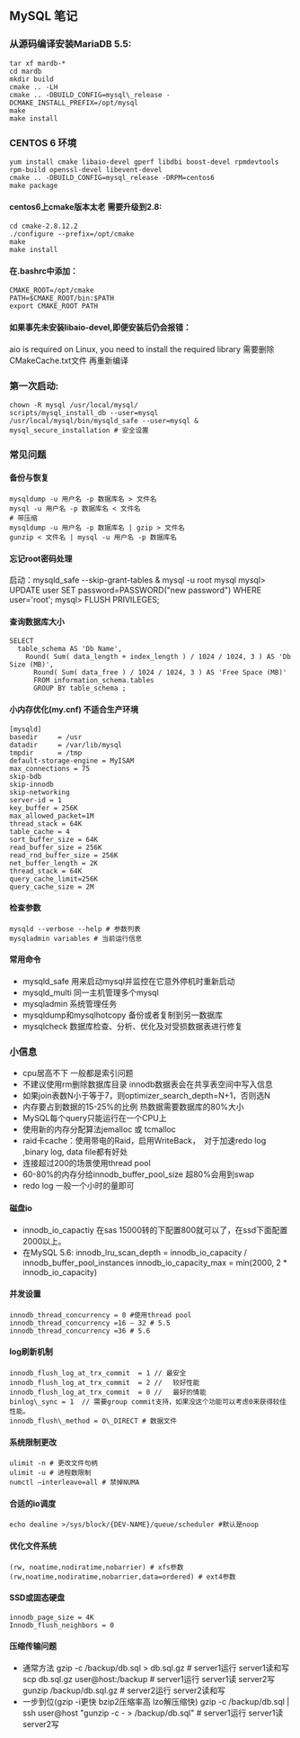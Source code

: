 MySQL 笔记
----------------

### 从源码编译安装MariaDB 5.5:
	tar xf mardb-*
	cd mardb
	mkdir build
	cmake .. -LH
	cmake .. -DBUILD_CONFIG=mysql\_release -DCMAKE_INSTALL_PREFIX=/opt/mysql 
	make 
	make install


### CENTOS 6 环境
	yum install cmake libaio-devel gperf libdbi boost-devel rpmdevtools rpm-build openssl-devel libevent-devel
	cmake .. -DBUILD_CONFIG=mysql_release -DRPM=centos6
	make package

#### centos6上cmake版本太老 需要升级到2.8:
	cd cmake-2.8.12.2
	./configure --prefix=/opt/cmake
	make
	make install
#### 在.bashrc中添加：
	CMAKE_ROOT=/opt/cmake
	PATH=$CMAKE_ROOT/bin:$PATH
	export CMAKE_ROOT PATH


#### 如果事先未安装libaio-devel,即便安装后仍会报错：
aio is required on Linux, you need to install the required library
需要删除CMakeCache.txt文件 再重新编译


### 第一次启动:
	chown -R mysql /usr/local/mysql/
	scripts/mysql_install_db --user=mysql
	/usr/local/mysql/bin/mysqld_safe --user=mysql &
	mysql_secure_installation # 安全设置

### 常见问题

#### 备份与恢复
	mysqldump -u 用户名 -p 数据库名 > 文件名
	mysql -u 用户名 -p 数据库名 < 文件名
	# 带压缩 
	mysqldump -u 用户名 -p 数据库名 | gzip > 文件名
	gunzip < 文件名 | mysql -u 用户名 -p 数据库名

#### 忘记root密码处理
启动：mysqld_safe --skip-grant-tables &
	mysql -u root mysql
	mysql> UPDATE user SET password=PASSWORD("new password") WHERE user='root';
	mysql> FLUSH PRIVILEGES;

#### 查询数据库大小
	SELECT
	  table_schema AS 'Db Name',
	    Round( Sum( data_length + index_length ) / 1024 / 1024, 3 ) AS 'Db Size (MB)',
		  Round( Sum( data_free ) / 1024 / 1024, 3 ) AS 'Free Space (MB)'
		  FROM information_schema.tables
		  GROUP BY table_schema ;

#### 小内存优化(my.cnf) 不适合生产环境
	[mysqld]
	basedir		= /usr
	datadir		= /var/lib/mysql
	tmpdir		= /tmp
	default-storage-engine = MyISAM
	max_connections = 75
	skip-bdb
	skip-innodb
	skip-networking
	server-id = 1
	key_buffer = 256K
	max_allowed_packet=1M
	thread_stack = 64K
	table_cache = 4
	sort_buffer_size = 64K
	read_buffer_size = 256K
	read_rnd_buffer_size = 256K
	net_buffer_length = 2K
	thread_stack = 64K
	query_cache_limit=256K
	query_cache_size = 2M 

#### 检查参数
	mysqld --verbose --help # 参数列表
	mysqladmin variables # 当前运行信息

#### 常用命令
 * mysqld_safe 用来启动mysql并监控在它意外停机时重新启动
 * mysqld_multi 同一主机管理多个mysql
 * mysqladmin 系统管理任务
 * mysqldump和mysqlhotcopy 备份或者复制到另一数据库
 * mysqlcheck 数据库检查、分析、优化及对受损数据表进行修复

### 小信息
 * cpu居高不下 一般都是索引问题
 * 不建议使用rm删除数据库目录 innodb数据表会在共享表空间中写入信息
 * 如果join表数N小于等于7，则optimizer_search_depth=N+1，否则选N
 * 内存要占到数据的15-25%的比例 热数据需要数据库的80%大小
 * MySQL每个query只能运行在一个CPU上
 * 使用新的内存分配算法jemalloc 或 tcmalloc
 * raid卡cache：使用带电的Raid，启用WriteBack，　对于加速redo log ,binary log, data file都有好处
 * 连接超过200的场景使用thread pool
 * 60-80%的内存分给innodb_buffer_pool_size 超80%会用到swap
 * redo log 一般一个小时的量即可

#### 磁盘io
 * innodb_io_capactiy 在sas 15000转的下配置800就可以了，在ssd下面配置2000以上。
 * 在MySQL 5.6:
	innodb_lru_scan\_depth =  innodb_io\_capacity / innodb_buffer_pool_instances
	innodb_io_capacity\_max  =  min(2000, 2 * innodb\_io_capacity)

#### 并发设置
	innodb_thread_concurrency = 0 #使用thread pool
	innodb_thread_concurrency =16 – 32 # 5.5
	innodb_thread_concurrency =36 # 5.6

#### log刷新机制
	innodb_flush_log_at_trx_commit  = 1 // 最安全
	innodb_flush_log_at_trx_commit  = 2 // 　较好性能
	innodb_flush_log_at_trx_commit  = 0 // 　最好的情能
	binlog\_sync = 1  // 需要group commit支持，如果没这个功能可以考虑0来获得较佳性能。
	innodb_flush\_method = O\_DIRECT # 数据文件
#### 系统限制更改
	ulimit -n # 更改文件句柄
	ulimit -u # 进程数限制
	numctl –interleave=all # 禁掉NUMA
#### 合适的io调度
	echo dealine >/sys/block/{DEV-NAME}/queue/scheduler #默认是noop
#### 优化文件系统
	(rw, noatime,nodiratime,nobarrier) # xfs参数
	(rw,noatime,nodiratime,nobarrier,data=ordered) # ext4参数
#### SSD或固态硬盘
	innodb_page_size = 4K
	Innodb_flush_neighbors = 0


#### 压缩传输问题
 * 通常方法
	gzip -c /backup/db.sql \> db.sql.gz # server1运行 server1读和写
	scp db.sql.gz user@host:/backup # server1运行 server1读 server2写
	gunzip /backup/db.sql.gz # server2运行 server2读和写
 * 一步到位(gzip -i更快 bzip2压缩率高 lzo解压缩快)
 	gzip -c /backup/db.sql | ssh user@host "gunzip -c - > /backup/db.sql" # server1运行 server1读 server2写

 
